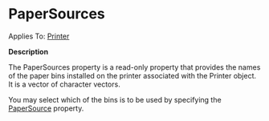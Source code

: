 




<h1 class="heading"><span class="name">PaperSources</span></h1>

Applies To: [Printer](./printer.md)


**Description**


The PaperSources property is a read-only property that provides the names of the paper bins installed on the printer associated with the Printer object. It is a vector of character vectors.


You may select which of the bins is to be used by specifying the [PaperSource](papersource.md) property.



